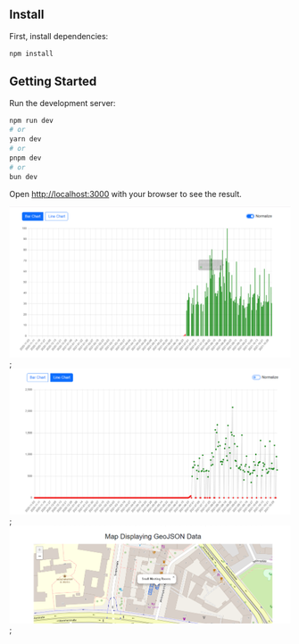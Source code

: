 
## Install

First, install dependencies:
```bash
npm install
```

## Getting Started

Run the development server:

```bash
npm run dev
# or
yarn dev
# or
pnpm dev
# or
bun dev
```

Open [http://localhost:3000](http://localhost:3000) with your browser to see the result.

![Description of Screenshot](public/screenshots/Screenshot_1.png);
![Description of Screenshot](public/screenshots/Screenshot_2.png);
![Description of Screenshot](public/screenshots/Screenshot_3.png);
